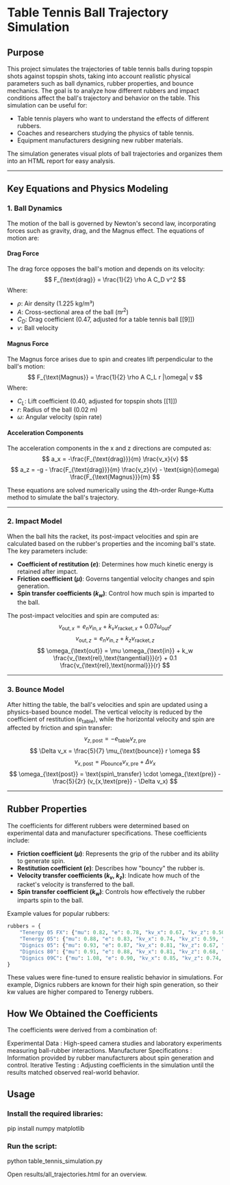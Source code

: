 # Table Tennis Ball Trajectory Simulation

## Purpose
This project simulates the trajectories of table tennis balls during topspin shots against topspin shots, taking into account realistic physical parameters such as ball dynamics, rubber properties, and bounce mechanics. The goal is to analyze how different rubbers and impact conditions affect the ball's trajectory and behavior on the table. This simulation can be useful for:
- Table tennis players who want to understand the effects of different rubbers.
- Coaches and researchers studying the physics of table tennis.
- Equipment manufacturers designing new rubber materials.

The simulation generates visual plots of ball trajectories and organizes them into an HTML report for easy analysis.

---

## Key Equations and Physics Modeling

### 1. **Ball Dynamics**
The motion of the ball is governed by Newton's second law, incorporating forces such as gravity, drag, and the Magnus effect. The equations of motion are:

#### Drag Force
The drag force opposes the ball's motion and depends on its velocity:
$$ F_{\text{drag}} = \frac{1}{2} \rho A C_D v^2 $$
Where:
- $\rho$: Air density (1.225 kg/m³)
- $A$: Cross-sectional area of the ball ($\pi r^2$)
- $C_D$: Drag coefficient (0.47, adjusted for a table tennis ball [[9]])
- $v$: Ball velocity

#### Magnus Force
The Magnus force arises due to spin and creates lift perpendicular to the ball's motion:
$$ F_{\text{Magnus}} = \frac{1}{2} \rho A C_L r |\omega| v $$
Where:
- $C_L$: Lift coefficient (0.40, adjusted for topspin shots [[1]])
- $r$: Radius of the ball (0.02 m)
- $\omega$: Angular velocity (spin rate)

#### Acceleration Components
The acceleration components in the x and z directions are computed as:
$$ a_x = -\frac{F_{\text{drag}}}{m} \frac{v_x}{v} $$
$$ a_z = -g - \frac{F_{\text{drag}}}{m} \frac{v_z}{v} - \text{sign}(\omega) \frac{F_{\text{Magnus}}}{m} $$

These equations are solved numerically using the 4th-order Runge-Kutta method to simulate the ball's trajectory.

---

### 2. **Impact Model**
When the ball hits the racket, its post-impact velocities and spin are calculated based on the rubber's properties and the incoming ball's state. The key parameters include:
- **Coefficient of restitution ($e$)**: Determines how much kinetic energy is retained after impact.
- **Friction coefficient ($\mu$)**: Governs tangential velocity changes and spin generation.
- **Spin transfer coefficients ($k_w$)**: Control how much spin is imparted to the ball.

The post-impact velocities and spin are computed as:
$$ v_{\text{out},x} = e_n v_{\text{in},x} + k_v v_{\text{racket},x} + 0.07 \omega_{\text{out}} r $$
$$ v_{\text{out},z} = e_n v_{\text{in},z} + k_z v_{\text{racket},z} $$
$$ \omega_{\text{out}} = \mu \omega_{\text{in}} + k_w \frac{v_{\text{rel},\text{tangential}}}{r} + 0.1 \frac{v_{\text{rel},\text{normal}}}{r} $$

---

### 3. **Bounce Model**
After hitting the table, the ball's velocities and spin are updated using a physics-based bounce model. The vertical velocity is reduced by the coefficient of restitution ($e_{\text{table}}$), while the horizontal velocity and spin are affected by friction and spin transfer:
$$ v_{z,\text{post}} = -e_{\text{table}} v_{z,\text{pre}} $$
$$ \Delta v_x = \frac{5}{7} \mu_{\text{bounce}} r \omega $$
$$ v_{x,\text{post}} = \mu_{\text{bounce}} v_{x,\text{pre}} + \Delta v_x $$
$$ \omega_{\text{post}} = \text{spin\_transfer} \cdot \omega_{\text{pre}} - \frac{5}{2r} (v_{x,\text{pre}} - \Delta v_x) $$

---

## Rubber Properties
The coefficients for different rubbers were determined based on experimental data and manufacturer specifications. These coefficients include:
- **Friction coefficient ($\mu$)**: Represents the grip of the rubber and its ability to generate spin.
- **Restitution coefficient ($e$)**: Describes how "bouncy" the rubber is.
- **Velocity transfer coefficients ($k_v$, $k_z$)**: Indicate how much of the racket's velocity is transferred to the ball.
- **Spin transfer coefficient ($k_w$)**: Controls how effectively the rubber imparts spin to the ball.

Example values for popular rubbers:
```python
rubbers = {
    "Tenergy 05 FX": {"mu": 0.82, "e": 0.78, "kv_x": 0.67, "kv_z": 0.50, "kw": 0.75},
    "Tenergy 05": {"mu": 0.88, "e": 0.83, "kv_x": 0.74, "kv_z": 0.59, "kw": 0.85},
    "Dignics 05": {"mu": 0.93, "e": 0.87, "kv_x": 0.81, "kv_z": 0.67, "kw": 0.90},
    "Dignics 80": {"mu": 0.91, "e": 0.88, "kv_x": 0.81, "kv_z": 0.68, "kw": 0.90},
    "Dignics 09C": {"mu": 1.08, "e": 0.90, "kv_x": 0.85, "kv_z": 0.74, "kw": 1.05}
}
```

These values were fine-tuned to ensure realistic behavior in simulations. For example, Dignics rubbers are known for their high spin generation, so their kw values are higher compared to Tenergy rubbers.

## How We Obtained the Coefficients
The coefficients were derived from a combination of:

Experimental Data : High-speed camera studies and laboratory experiments measuring ball-rubber interactions.
Manufacturer Specifications : Information provided by rubber manufacturers about spin generation and control.
Iterative Testing : Adjusting coefficients in the simulation until the results matched observed real-world behavior.

## Usage
### Install the required libraries:
pip install numpy matplotlib

### Run the script:
python table_tennis_simulation.py

Open results/all_trajectories.html for an overview.